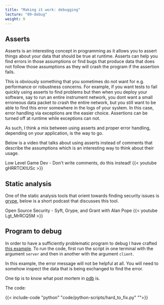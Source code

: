 ```yaml
---
title: "Making it work: debugging"
lecture: "09-debug"
weight: 9
---
```



## Asserts

Asserts is an interesting concept in programming as it allows you to assert things about your data
that should be true at runtime. Asserts can help you find errors in those assumptions or find bugs
that produce data that does not follow those assumptions as they will crash the program if the
assertion fails.

This is obviously something that you sometimes do not want for e.g. performance or
robustness concerns. For example, if you want tests to fail quickly using asserts to find problems
but then when you deploy your software, say to run an entire instrument network, you dont want a
small erroneous data packet to crash the entire network, but you still want to be able to find this
error somewhere in the logs of your system. In this case, error handling via exceptions are the
easier choice. Assertions can be turned off at runtime while exceptions can not.

As such, I think a mix between using asserts and proper error handling, depending on your
application, is the way to go.

Below is a video that talks about using asserts instead of comments that describe the assumptions
which is an interesting way to think about their usage.

Low Level Game Dev - Don't write comments, do this instead!
{{< youtube gHRRTCKtUSc >}}


## Static analysis

One of the static analysis tools that orient towards finding security issues is [grype](https://github.com/anchore/grype), below is a short podcast that discusses this tool.

Open Source Security - Syft, Grype, and Grant with Alan Pope
{{< youtube Lgt_MrRCQ5M >}}

## Program to debug

In order to have a sufficiently problematic program to debug I have crafted [this example](code/python-scripts/hard_to_fix.py). To run the code, first run the script in one terminal with the argument `server` and then in another with the argument `client`.

In this example, the error message will not be helpful at all. You will need to somehow inspect the
data that is being exchanged to find the error.

One tip is to know what post mortem in [pdb](https://docs.python.org/3/library/pdb.html) is.

The code:

{{< include-code "python" "code/python-scripts/hard_to_fix.py" "">}}

